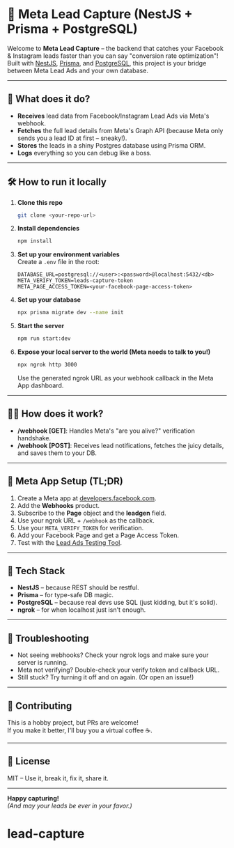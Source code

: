 # 📣 Meta Lead Capture (NestJS + Prisma + PostgreSQL)

Welcome to **Meta Lead Capture** – the backend that catches your Facebook & Instagram leads faster than you can say "conversion rate optimization"!  
Built with [NestJS](https://nestjs.com/), [Prisma](https://www.prisma.io/), and [PostgreSQL](https://www.postgresql.org/), this project is your bridge between Meta Lead Ads and your own database.

---

## 🚀 What does it do?

- **Receives** lead data from Facebook/Instagram Lead Ads via Meta's webhook.
- **Fetches** the full lead details from Meta's Graph API (because Meta only sends you a lead ID at first – sneaky!).
- **Stores** the leads in a shiny Postgres database using Prisma ORM.
- **Logs** everything so you can debug like a boss.

---

## 🛠️ How to run it locally

1. **Clone this repo**

   ```bash
   git clone <your-repo-url>
   ```

2. **Install dependencies**

   ```bash
   npm install
   ```

3. **Set up your environment variables**  
   Create a `.env` file in the root:

   ```
   DATABASE_URL=postgresql://<user>:<password>@localhost:5432/<db>
   META_VERIFY_TOKEN=leads-capture-token
   META_PAGE_ACCESS_TOKEN=<your-facebook-page-access-token>
   ```

4. **Set up your database**

   ```bash
   npx prisma migrate dev --name init
   ```

5. **Start the server**

   ```bash
   npm run start:dev
   ```

6. **Expose your local server to the world (Meta needs to talk to you!)**
   ```bash
   npx ngrok http 3000
   ```
   Use the generated ngrok URL as your webhook callback in the Meta App dashboard.

---

## 🧑‍💻 How does it work?

- **/webhook [GET]**: Handles Meta's "are you alive?" verification handshake.
- **/webhook [POST]**: Receives lead notifications, fetches the juicy details, and saves them to your DB.

---

## 📝 Meta App Setup (TL;DR)

1. Create a Meta app at [developers.facebook.com](https://developers.facebook.com/).
2. Add the **Webhooks** product.
3. Subscribe to the **Page** object and the **leadgen** field.
4. Use your ngrok URL + `/webhook` as the callback.
5. Use your `META_VERIFY_TOKEN` for verification.
6. Add your Facebook Page and get a Page Access Token.
7. Test with the [Lead Ads Testing Tool](https://developers.facebook.com/tools/lead-ads-testing).

---

## 🦾 Tech Stack

- **NestJS** – because REST should be restful.
- **Prisma** – for type-safe DB magic.
- **PostgreSQL** – because real devs use SQL (just kidding, but it's solid).
- **ngrok** – for when localhost just isn't enough.

---

## 🐞 Troubleshooting

- Not seeing webhooks? Check your ngrok logs and make sure your server is running.
- Meta not verifying? Double-check your verify token and callback URL.
- Still stuck? Try turning it off and on again. (Or open an issue!)

---

## 🤝 Contributing

This is a hobby project, but PRs are welcome!  
If you make it better, I'll buy you a virtual coffee ☕.

---

## 📜 License

MIT – Use it, break it, fix it, share it.

---

**Happy capturing!**  
_(And may your leads be ever in your favor.)_

# lead-capture

